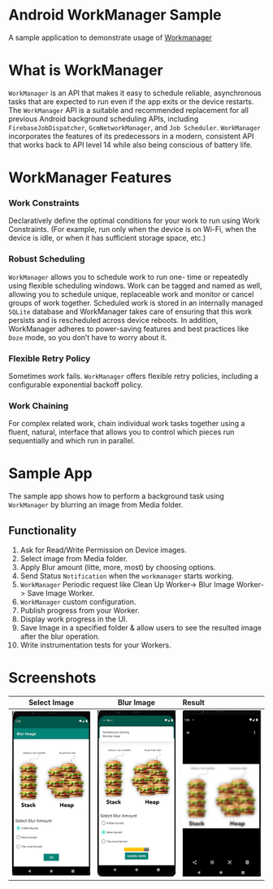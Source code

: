 # Android WorkManager Sample

A sample application to demonstrate usage of [Workmanager](https://developer.android.com/topic/libraries/architecture/workmanager)

# What is WorkManager
`WorkManager` is an API that makes it easy to schedule reliable, asynchronous tasks that are expected to run even if the app exits or the device restarts. The `WorkManager` API is a suitable and recommended replacement for all previous Android background scheduling APIs, including `FirebaseJobDispatcher`, `GcmNetworkManager`, and `Job Scheduler`. `WorkManager` incorporates the features of its predecessors in a modern, consistent API that works back to API level 14 while also being conscious of battery life.

# WorkManager Features

### Work Constraints

Declaratively define the optimal conditions for your work to run using Work Constraints. (For example, run only when the device is on Wi-Fi, when the device is idle, or when it has sufficient storage space, etc.)

### Robust Scheduling

`WorkManager` allows you to schedule work to run one- time or repeatedly using flexible scheduling windows. Work can be tagged and named as well, allowing you to schedule unique, replaceable work and monitor or cancel groups of work together. Scheduled work is stored in an internally managed `SQLite` database and WorkManager takes care of ensuring that this work persists and is rescheduled across device reboots. In addition, WorkManager adheres to power-saving features and best practices like `Doze` mode, so you don’t have to worry about it.

### Flexible Retry Policy

Sometimes work fails. `WorkManager` offers flexible retry policies, including a configurable exponential backoff policy.

### Work Chaining

For complex related work, chain individual work tasks together using a fluent, natural, interface that allows you to control which pieces run sequentially and which run in parallel.

# Sample App

The sample app shows how to perform a background task using `WorkManager` by blurring an image from Media folder.

## Functionality

1. Ask for Read/Write Permission on Device images.
2. Select image from Media folder.
3. Apply Blur amount (litte, more, most) by choosing options.
4. Send Status `Notification` when the `workmanager` starts working.
5. `WorkManager` Periodic request like Clean Up Worker-> Blur Image Worker-> Save Image Worker.
6. `WorkManager` custom configuration.
7. Publish progress from your Worker.
8. Display work progress in the UI.
9. Save Image in a specified folder & allow users to see the resulted image after the blur operation.
10. Write instrumentation tests for your Workers.

# Screenshots

Select Image               |  Blur Image                   |   Result
:------------------------:|:------------------------:|:------------------------
![](Images/image1.png)    |  ![](Images/image2.png)  |   ![](Images/image3.png)